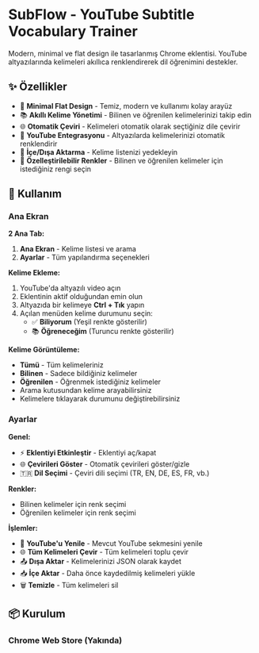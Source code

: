 # SubFlow - YouTube Subtitle Vocabulary Trainer

Modern, minimal ve flat design ile tasarlanmış Chrome eklentisi. YouTube altyazılarında kelimeleri akıllıca renklendirerek dil öğrenimini destekler.

## ✨ Özellikler

- 🎨 **Minimal Flat Design** - Temiz, modern ve kullanımı kolay arayüz
- 📚 **Akıllı Kelime Yönetimi** - Bilinen ve öğrenilen kelimelerinizi takip edin
- 🌐 **Otomatik Çeviri** - Kelimeleri otomatik olarak seçtiğiniz dile çevirir
- 🎯 **YouTube Entegrasyonu** - Altyazılarda kelimelerinizi otomatik renklendirir
- 💾 **İçe/Dışa Aktarma** - Kelime listenizi yedekleyin
- 🎨 **Özelleştirilebilir Renkler** - Bilinen ve öğrenilen kelimeler için istediğiniz rengi seçin

## 🚀 Kullanım

### Ana Ekran

**2 Ana Tab:**

1. **Ana Ekran** - Kelime listesi ve arama
2. **Ayarlar** - Tüm yapılandırma seçenekleri

**Kelime Ekleme:**

1. YouTube'da altyazılı video açın
2. Eklentinin aktif olduğundan emin olun
3. Altyazıda bir kelimeye **Ctrl + Tık** yapın
4. Açılan menüden kelime durumunu seçin:
   - ✅ **Biliyorum** (Yeşil renkte gösterilir)
   - 📚 **Öğreneceğim** (Turuncu renkte gösterilir)

**Kelime Görüntüleme:**

- **Tümü** - Tüm kelimeleriniz
- **Bilinen** - Sadece bildiğiniz kelimeler
- **Öğrenilen** - Öğrenmek istediğiniz kelimeler
- Arama kutusundan kelime arayabilirsiniz
- Kelimelere tıklayarak durumunu değiştirebilirsiniz

### Ayarlar

**Genel:**

- ⚡ **Eklentiyi Etkinleştir** - Eklentiyi aç/kapat
- 🌐 **Çevirileri Göster** - Otomatik çevirileri göster/gizle
- 🇹🇷 **Dil Seçimi** - Çeviri dili seçimi (TR, EN, DE, ES, FR, vb.)

**Renkler:**

- Bilinen kelimeler için renk seçimi
- Öğrenilen kelimeler için renk seçimi

**İşlemler:**

- 🔄 **YouTube'u Yenile** - Mevcut YouTube sekmesini yenile
- 🌐 **Tüm Kelimeleri Çevir** - Tüm kelimeleri toplu çevir
- 📤 **Dışa Aktar** - Kelimelerinizi JSON olarak kaydet
- 📥 **İçe Aktar** - Daha önce kaydedilmiş kelimeleri yükle
- 🗑 **Temizle** - Tüm kelimeleri sil

## 📦 Kurulum

### Chrome Web Store (Yakında)
